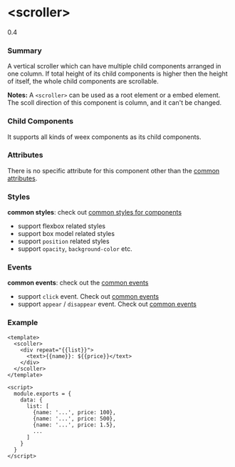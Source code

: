# &lt;scroller&gt;
<span class="weex-version">0.4</span>

### Summary

A vertical scroller which can have multiple child components arranged in one column. If total height of its child components is higher then the height of itself, the whole child components are scrollable.

**Notes:** A `<scroller>` can be used as a root element or a embed element. The scoll direction of this component is column, and it can't be changed.

### Child Components

It supports all kinds of weex components as its child components.

### Attributes

There is no specific attribute for this component other than the [common attributes](../references/common-attrs.md).

### Styles

**common styles**: check out [common styles for components](../references/common-style.md)

- support flexbox related styles
- support box model related styles
- support ``position`` related styles
- support ``opacity``, ``background-color`` etc.

### Events

**common events**: check out the [common events](../references/common-event.md)

- support `click` event. Check out [common events](../references/common-event.md)
- support `appear` / `disappear` event. Check out [common events](../references/common-event.md)

### Example

```
<template>
  <scoller>
    <div repeat="{{list}}">
      <text>{{name}}: ${{price}}</text>
    </div>
  </scoller>
</template>

<script>
  module.exports = {
    data: {
      list: [
        {name: '...', price: 100},
        {name: '...', price: 500},
        {name: '...', price: 1.5},
        ...
      ]
    }
  }
</script>
```




